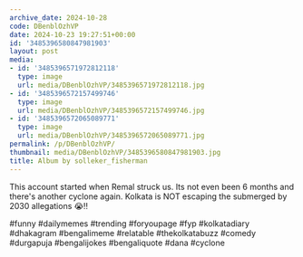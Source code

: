 ```yaml
---
archive_date: 2024-10-28
code: DBenblOzhVP
date: 2024-10-23 19:27:51+00:00
id: '3485396580847981903'
layout: post
media:
- id: '3485396571972812118'
  type: image
  url: media/DBenblOzhVP/3485396571972812118.jpg
- id: '3485396572157499746'
  type: image
  url: media/DBenblOzhVP/3485396572157499746.jpg
- id: '3485396572065089771'
  type: image
  url: media/DBenblOzhVP/3485396572065089771.jpg
permalink: /p/DBenblOzhVP/
thumbnail: media/DBenblOzhVP/3485396580847981903.jpg
title: Album by solleker_fisherman
---
```


This account started when Remal struck us. Its not even been 6 months and there's another cyclone again. Kolkata is NOT escaping the submerged by 2030 allegations 😭‼️  
  
#funny #dailymemes #trending #foryoupage #fyp  #kolkatadiary #dhakagram #bengalimeme #relatable #thekolkatabuzz #comedy #durgapuja #bengalijokes #bengaliquote #dana #cyclone